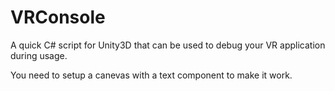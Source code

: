 # VRConsole
A quick C# script for Unity3D that can be used to debug your VR application during usage.

You need to setup a canevas with a text component to make it work.
